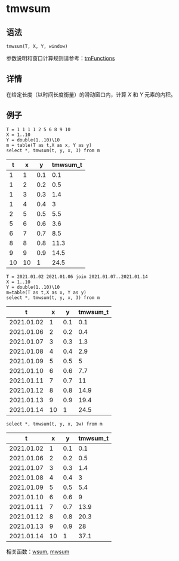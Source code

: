 # tmwsum

## 语法

`tmwsum(T, X, Y, window)`

参数说明和窗口计算规则请参考：[tmFunctions](../themes/tmFunctions.md)

## 详情

在给定长度（以时间长度衡量）的滑动窗口内，计算 *X* 和 *Y* 元素的内积。

## 例子

```
T = 1 1 1 1 2 5 6 8 9 10
X = 1..10
Y = double(1..10)\10
m = table(T as t,X as x, Y as y)
select *, tmwsum(t, y, x, 3) from m
```

| t | x | y | tmwsum\_t |
| --- | --- | --- | --- |
| 1 | 1 | 0.1 | 0.1 |
| 1 | 2 | 0.2 | 0.5 |
| 1 | 3 | 0.3 | 1.4 |
| 1 | 4 | 0.4 | 3 |
| 2 | 5 | 0.5 | 5.5 |
| 5 | 6 | 0.6 | 3.6 |
| 6 | 7 | 0.7 | 8.5 |
| 8 | 8 | 0.8 | 11.3 |
| 9 | 9 | 0.9 | 14.5 |
| 10 | 10 | 1 | 24.5 |

```
T = 2021.01.02 2021.01.06 join 2021.01.07..2021.01.14
X = 1..10
Y = double(1..10)\10
m=table(T as t,X as x, Y as y)
select *, tmwsum(t, y, x, 3) from m
```

| t | x | y | tmwsum\_t |
| --- | --- | --- | --- |
| 2021.01.02 | 1 | 0.1 | 0.1 |
| 2021.01.06 | 2 | 0.2 | 0.4 |
| 2021.01.07 | 3 | 0.3 | 1.3 |
| 2021.01.08 | 4 | 0.4 | 2.9 |
| 2021.01.09 | 5 | 0.5 | 5 |
| 2021.01.10 | 6 | 0.6 | 7.7 |
| 2021.01.11 | 7 | 0.7 | 11 |
| 2021.01.12 | 8 | 0.8 | 14.9 |
| 2021.01.13 | 9 | 0.9 | 19.4 |
| 2021.01.14 | 10 | 1 | 24.5 |

```
select *, tmwsum(t, y, x, 1w) from m
```

| t | x | y | tmwsum\_t |
| --- | --- | --- | --- |
| 2021.01.02 | 1 | 0.1 | 0.1 |
| 2021.01.06 | 2 | 0.2 | 0.5 |
| 2021.01.07 | 3 | 0.3 | 1.4 |
| 2021.01.08 | 4 | 0.4 | 3 |
| 2021.01.09 | 5 | 0.5 | 5.4 |
| 2021.01.10 | 6 | 0.6 | 9 |
| 2021.01.11 | 7 | 0.7 | 13.9 |
| 2021.01.12 | 8 | 0.8 | 20.3 |
| 2021.01.13 | 9 | 0.9 | 28 |
| 2021.01.14 | 10 | 1 | 37.1 |

相关函数：[wsum](../w/wsum.md), [mwsum](../m/mwsum.md)

